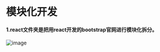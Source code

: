 # 模块化开发
#### 1.react文件夹是把用react开发的bootstrap官网进行模块化拆分。
![image](https://github.com/wumao016/modular-development/raw/master/img/index.png)
